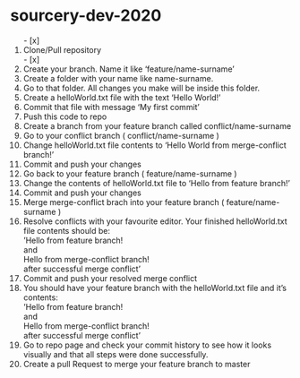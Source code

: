 <h1>sourcery-dev-2020</h1>

<ol>
  - [x]<li>Clone/Pull repository</li>
  - [x]<li>Create your branch. Name it like ‘feature/name-surname’</li>
  <li>Create a folder with your name like name-surname.</li>
  <li>Go to that folder. All changes you make will be inside this folder.</li>
  <li>Create a helloWorld.txt file with the text ‘Hello World!’</li>
  <li>Commit that file with message ‘My first commit’</li>
  <li>Push this code to repo</li>
  <li>Create a branch from your feature branch called conflict/name-surname</li>
  <li>Go to your conflict branch ( conflict/name-surname )</li>
  <li>Change helloWorld.txt file contents to ‘Hello World from merge-conflict branch!’</li>
  <li>Commit and push your changes</li>
  <li>Go back to your feature branch ( feature/name-surname )</li>
  <li>Change the contents of helloWorld.txt file to ‘Hello from feature branch!’</li>
  <li>Commit and push your changes</li>
  <li>Merge merge-conflict brach into your feature branch ( feature/name-surname )</li>
  <li>Resolve conflicts with your favourite editor. Your finished helloWorld.txt file contents should be:<br/>
  ’Hello from feature branch!<br/>
  and<br/>
  Hello from merge-conflict branch!<br/>
  after successful merge conflict’</li>
  <li>Commit and push your resolved merge conflict</li>
  <li>You should have your feature branch with the helloWorld.txt file and it’s contents:<br/>
  ’Hello from feature branch!<br/>
  and<br/>
  Hello from merge-conflict branch!<br/>
  after successful merge conflict’</li>
  <li>Go to repo page and check your commit history to see how it looks visually and that all steps were done successfully.</li>
  <li>Create a pull Request to merge your feature branch to master</li>
</ol>
